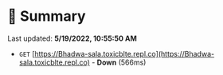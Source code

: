 # 📖 Summary
Last updated: **5/19/2022, 10:55:50 AM**

- `GET` [https://Bhadwa-sala.toxicblte.repl.co](https://Bhadwa-sala.toxicblte.repl.co) - **Down** (566ms)
